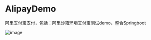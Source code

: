 # AlipayDemo
阿里支付宝支付，包括：阿里沙箱环境支付宝测试demo，整合Springboot

![image](https://s1.ax1x.com/2020/08/08/a5gHBt.png)
